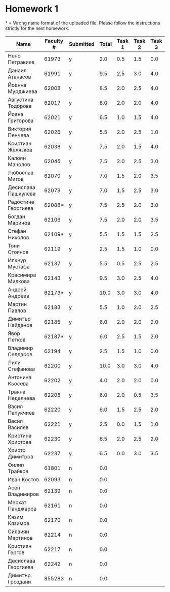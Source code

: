 # Homework 1
\* = Wrong name format of the uploaded file. Please follow the instructions strictly for the next homework. 

Name                 |  Faculty #  |  Submitted  |  Total         |  Task 1  |  Task 2  |  Task 3
---------------------|-------------|-------------|----------------|----------|----------|--------
Нено Петракиев       |  61973      |  y          |  2.0           |  0.5     |  1.5     |  0.0
Данаил Атанасов      |  61991      |  y          |  9.5           |  2.5     |  3.0     |  4.0
Йоанна Мурджиева     |  62008      |  y          |  8.5           |  2.0     |  2.5     |  4.0
Августина Тодорова   |  62017      |  y          |  8.0           |  2.0     |  2.0     |  4.0
Йоана Григорова      |  62021      |  y          |  6.5           |  1.0     |  1.5     |  4.0
Виктория Пенчева     |  62026      |  y          |  5.5           |  2.0     |  2.5     |  1.0
Кристиан Желязков    |  62038      |  y          |  7.5           |  2.0     |  1.5     |  4.0
Калоян Манолов       |  62045      |  y          |  7.5           |  2.0     |  2.5     |  3.0
Любослав Митов       |  62070      |  y          |  7.0           |  1.5     |  2.0     |  3.5
Десислава Пашкулева  |  62079      |  y          |  7.0           |  1.5     |  2.5     |  3.0
Радостина Георгиева  |  62088*     |  y          |  7.5           |  2.5     |  2.0     |  3.0
Богдан Маринов       |  62106      |  y          |  7.5           |  2.0     |  2.0     |  3.5
Стефан Николов       |  62109*     |  y          |  5.5           |  1.5     |  1.5     |  2.5
Тони Стоянов         |  62119      |  y          |  2.5           |  1.5     |  1.0     |  0.0
Илкнур Мустафа       |  62137      |  y          |  5.5           |  0.5     |  2.5     |  2.5
Красимира Милкова    |  62143      |  y          |  9.5           |  3.0     |  2.5     |  4.0
Андрей Андреев       |  62173*     |  y          |  10.0          |  3.0     |  3.0     |  4.0
Мартин Павлов        |  62183      |  y          |  5.5           |  1.0     |  2.0     |  2.5
Димитър Найденов     |  62185      |  y          |  6.0           |  2.0     |  2.0     |  2.0
Явор Петков          |  62187*     |  y          |  6.0           |  2.5     |  1.5     |  2.0
Владимир Селдаров    |  62194      |  y          |  2.5           |  1.5     |  1.0     |  0.0
Лили Стефанова       |  62200      |  y          |  10.0          |  3.0     |  3.0     |  4.0
Антонина Кьосева     |  62202      |  y          |  4.0           |  2.0     |  2.0     |  0.0
Траяна Неделчева     |  62208      |  y          |  6.0           |  2.0     |  0.5     |  3.5
Васил Папукчиев      |  62220      |  y          |  6.0           |  1.5     |  2.5     |  2.0
Васил Василев        |  62221      |  y          |  2.5           |  0.0     |  1.5     |  1.0
Кристина Христова    |  62230      |  y          |  6.5           |  2.0     |  2.5     |  2.0
Христо Димитров      |  62237      |  y          |  6.5           |  0.0     |  3.0     |  3.5
Филип Трайков        |  61801      |  n          |  0.0           |          |          |
Иван Костов          |  62093      |  n          |  0.0           |          |          |
Асен Владимиров      |  62139      |  n          |  0.0           |          |          |
Мерхат Панджаров     |  62161      |  n          |  0.0           |          |          |
Кязим Кязимов        |  62170      |  n          |  0.0           |          |          |
Силвиян Мартинов     |  62214      |  n          |  0.0           |          |          |
Кристиян Гергов      |  62217      |  n          |  0.0           |          |          |
Десислава Георгиева  |  62242      |  n          |  0.0           |          |          |
Димитър Гроздани     |  855283     |  n          |  0.0           |          |          |